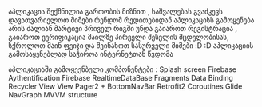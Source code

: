 აპლიკაცია შექმნილია გართობის მიზნით , საშვალებას გვაძკევს დავათვარიელოთ მიმები რენდომ რედითებიდან 
აპლიკაცისს გამოყენება არის ძალიან მარტივი
პრიველ რიგში უნდა გაიაროთ რეგისტრაცია ,
გაიაროთ ვერიფიკაცია მაილზე პირველი შესვლის მცდელობისას,
სქროლოთ მაინ ფეიჯი და შეინახოთ სასურველი მიმები :D :D 
აპლიკაციის გამოსაყენებლად საჭიროა ინტერნეტთან წვდომა


აპლიკაციაში გამოყეენბული კომპონენტები : 
Splash screen 
Firebase Aythentification
Firebase RealtimeDataBase
Fragments
Data Binding
Recycler View
View Pager2 + BottomNavBar
Retrofit2
Coroutines
Glide
NavGraph
MVVM structure
